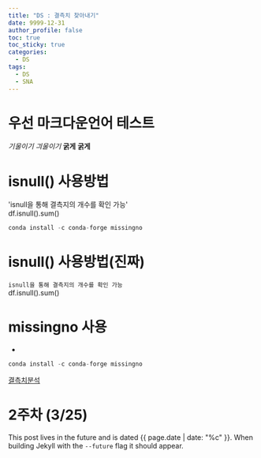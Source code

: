 ```yaml
---
title: "DS : 결측치 찾아내기"
date: 9999-12-31
author_profile: false
toc: true
toc_sticky: true
categories:
  - DS
tags:
  - DS
  - SNA
---
```


# 우선 마크다운언어 테스트  

*기울이기*
_긔울이기_
**굵게**
__굵게__


# isnull() 사용방법
'isnull을 통해 결측지의 개수를 확인 가능'  
df.isnull().sum()
``` python
conda install -c conda-forge missingno
```

# isnull() 사용방법(진짜)  
`isnull을 통해 결측지의 개수를 확인 가능`  
df.isnull().sum()   


# missingno 사용
- 
``` python
conda install -c conda-forge missingno
```

[결측치분석]('https://programmers.co.kr/learn/courses/21/lessons/942')  

# 2주차 (3/25)
This post lives in the future and is dated {{ page.date | date: "%c" }}. When building Jekyll with the `--future` flag it should appear.
